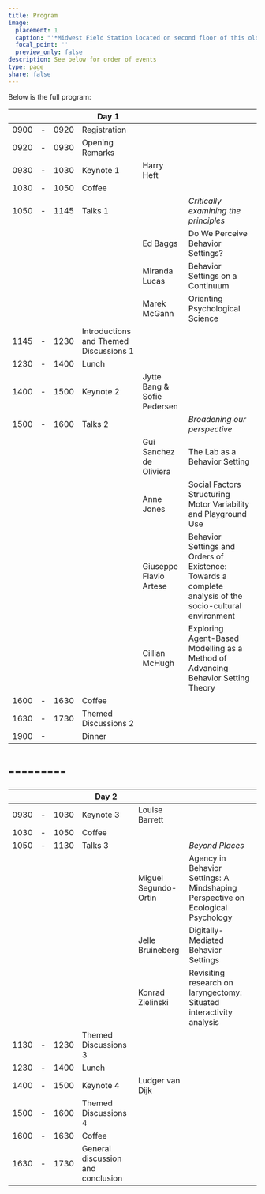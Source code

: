 ```yaml
---
title: Program
image:
  placement: 1
  caption: "'*Midwest Field Station located on second floor of this old Bank Building*'"
  focal_point: ''
  preview_only: false
description: See below for order of events
type: page
share: false
---
```




Below is the full program:


| | | | Day 1 |  | |
|---|-----|------|------------|------------|-----|
| 0900 | - | 0920 | Registration |   | |
| 0920 | - | 0930 | Opening Remarks | | |
| 0930 | - | 1030 | Keynote 1 | Harry Heft  | |
| 1030 | - | 1050 | Coffee |  | |
| 1050 | - | 1145 | Talks 1 | |  *Critically examining the principles* | 
| | | | | Ed Baggs | Do We Perceive Behavior Settings? |
| | | | | Miranda Lucas | Behavior Settings on a Continuum |
| | | | | Marek McGann  | Orienting Psychological Science |
| 1145 | - | 1230 | Introductions and Themed Discussions 1 |  | |
| 1230 | - | 1400 | Lunch |  | |
| 1400 | - | 1500 | Keynote 2 | Jytte Bang & Sofie Pedersen | |
| 1500 | - | 1600 | Talks 2 | | *Broadening our perspective* | | 
| | | | | Gui Sanchez de Oliviera | The Lab as a Behavior Setting |
| | | | | Anne Jones | Social Factors Structuring Motor Variability and Playground Use |
| | | | | Giuseppe Flavio Artese | Behavior Settings and Orders of Existence: Towards a complete analysis of the socio-cultural environment |
| | | | | Cillian McHugh |   Exploring Agent-Based Modelling as a Method of Advancing Behavior Setting Theory |
| 1600 | - | 1630 | Coffee |  | |
| 1630 | - | 1730 | Themed Discussions 2 |  | |
| 1900 | - |  | Dinner | | |




# ---------

| | | | Day 2 |  | |
|---|-----|------|------------|------------|-----|
| 0930 | - | 1030 | Keynote 3 | Louise Barrett  | |
| 1030 | - | 1050 | Coffee |  | |
| 1050 | - | 1130 | Talks 3 | |  *Beyond Places* | 
| | | | | Miguel Segundo-Ortin | Agency in Behavior Settings: A Mindshaping Perspective on Ecological Psychology |
| | | | | Jelle Bruineberg | Digitally-Mediated Behavior Settings |
| | | | | Konrad Zielinski  | Revisiting research on laryngectomy: Situated interactivity analysis |
| 1130 | - | 1230 | Themed Discussions 3 |  | |
| 1230 | - | 1400 | Lunch |  | |
| 1400 | - | 1500 | Keynote 4 | Ludger van Dijk | |
| 1500 | - | 1600 | Themed Discussions 4 | | | | 
| 1600 | - | 1630 | Coffee |  | |
| 1630 | - | 1730 | General discussion and conclusion |  | |
